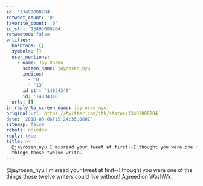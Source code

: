 ```yaml
---
id: '13493000204'
retweet_count: '0'
favorite_count: '0'
id_str: '13493000204'
retweeted: false
entities:
  hashtags: []
  symbols: []
  user_mentions:
    - name: Jay Rosen
      screen_name: jayrosen_nyu
      indices:
        - '0'
        - '13'
      id_str: '14834340'
      id: '14834340'
  urls: []
in_reply_to_screen_name: jayrosen_nyu
original_url: https://twitter.com/jth/status/13493000204
date: '2010-05-06T15:24:35.000Z'
sitemap: false
robots: noindex
reply: true
title: >-
  @jayrosen_nyu I misread your tweet at first--I thought you were one of the
  things those twelve write…
---
```


@jayrosen_nyu I misread your tweet at first--I thought you were one of the things those twelve writers could live without! Agreed on WashWk.